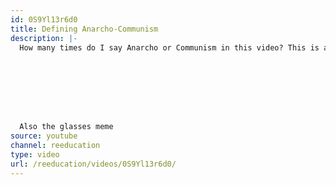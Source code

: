 ```yaml
---
id: 0S9Yl13r6d0
title: Defining Anarcho-Communism
description: |-
  How many times do I say Anarcho or Communism in this video? This is a boring subject for regular viewers... so I made it into a game.








  Also the glasses meme
source: youtube
channel: reeducation
type: video
url: /reeducation/videos/0S9Yl13r6d0/
---
```

